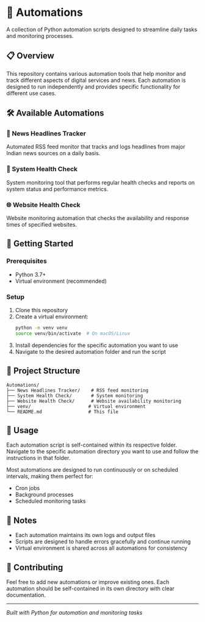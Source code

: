 # 🤖 Automations

A collection of Python automation scripts designed to streamline daily tasks and monitoring processes.

## 📋 Overview

This repository contains various automation tools that help monitor and track different aspects of digital services and news. Each automation is designed to run independently and provides specific functionality for different use cases.

## 🛠 Available Automations

### 📰 News Headlines Tracker
Automated RSS feed monitor that tracks and logs headlines from major Indian news sources on a daily basis.

### 🏥 System Health Check
System monitoring tool that performs regular health checks and reports on system status and performance metrics.

### 🌐 Website Health Check
Website monitoring automation that checks the availability and response times of specified websites.

## 🚀 Getting Started

### Prerequisites
- Python 3.7+
- Virtual environment (recommended)

### Setup
1. Clone this repository
2. Create a virtual environment:
   ```bash
   python -m venv venv
   source venv/bin/activate  # On macOS/Linux
   ```
3. Install dependencies for the specific automation you want to use
4. Navigate to the desired automation folder and run the script

## 📁 Project Structure
```
Automations/
├── News Headlines Tracker/    # RSS feed monitoring
├── System Health Check/       # System monitoring
├── Website Health Check/      # Website availability monitoring
├── venv/                     # Virtual environment
└── README.md                 # This file
```

## 🔧 Usage

Each automation script is self-contained within its respective folder. Navigate to the specific automation directory you want to use and follow the instructions in that folder.

Most automations are designed to run continuously or on scheduled intervals, making them perfect for:
- Cron jobs
- Background processes
- Scheduled monitoring tasks

## 📝 Notes

- Each automation maintains its own logs and output files
- Scripts are designed to handle errors gracefully and continue running
- Virtual environment is shared across all automations for consistency

## 🤝 Contributing

Feel free to add new automations or improve existing ones. Each automation should be self-contained in its own directory with clear documentation.

---

*Built with Python for automation and monitoring tasks*
